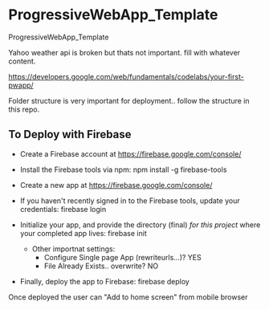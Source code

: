 # ProgressiveWebApp_Template
ProgressiveWebApp_Template

Yahoo weather api is broken but thats not important. fill with whatever content.

https://developers.google.com/web/fundamentals/codelabs/your-first-pwapp/

Folder structure is very important for deployment.. follow the structure in this repo.

## To Deploy with Firebase

- Create a Firebase account at https://firebase.google.com/console/
- Install the Firebase tools via npm: npm install -g firebase-tools

- Create a new app at https://firebase.google.com/console/
- If you haven't recently signed in to the Firebase tools, update your credentials: firebase login
- Initialize your app, and provide the directory (final) *for this project* where your completed app lives: firebase init
  - Other importnat settings:
    - Configure Single page App (rewriteurls...)? YES
    - File Already Exists.. overwrite? NO
  
- Finally, deploy the app to Firebase: firebase deploy


Once deployed the user can "Add to home screen" from mobile browser


